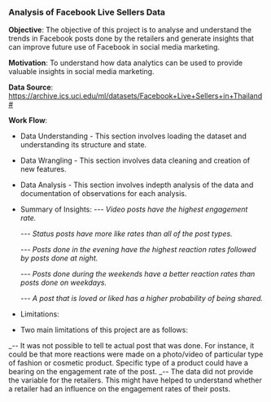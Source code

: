 
### Analysis of Facebook Live Sellers Data

__Objective__: The objective of this project is to analyse and understand the trends in Facebook posts done by the retailers and generate insights that can improve future use of Facebook in social media marketing.

__Motivation__: To understand how data analytics can be used to provide valuable insights in social media marketing.

__Data Source__: https://archive.ics.uci.edu/ml/datasets/Facebook+Live+Sellers+in+Thailand#

__Work Flow__:

- Data Understanding - This section involves loading the dataset and understanding its structure and state.
- Data Wrangling - This section involves data cleaning and creation of new features.
- Data Analysis - This section involves indepth analysis of the data and documentation of observations for each analysis.
- Summary of Insights: 
  -_-- Video posts have the highest engagement rate._
  
  -_-- Status posts have more like rates than all of the post types._
  
  -_-- Posts done in the evening have the highest reaction rates followed by posts done at night._
  
  -_-- Posts done during the weekends have a better reaction rates than posts done on weekdays._
  
  -_-- A post that is loved or liked has a higher probability of being shared._

- Limitations:
- Two main limitations of this project are as follows:

_-- It was not possible to tell te actual post that was done. For instance, it could be that more reactions were made on a photo/video of particular type of fashion or cosmetic product. Specific type of a product could have a bearing on the engagement rate of the post.
_-- The data did not provide the variable for the retailers. This might have helped to understand whether a retailer had an influence on the engagement rates of their posts.
